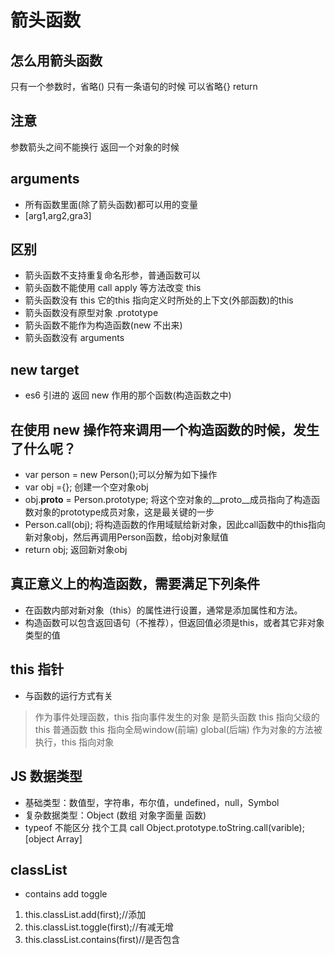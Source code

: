 # 箭头函数

## 怎么用箭头函数

只有一个参数时，省略()
只有一条语句的时候 可以省略{} return

## 注意

参数箭头之间不能换行
返回一个对象的时候

## arguments

- 所有函数里面(除了箭头函数)都可以用的变量
- [arg1,arg2,gra3]

## 区别

- 箭头函数不支持重复命名形参，普通函数可以
- 箭头函数不能使用 call apply 等方法改变 this
- 箭头函数没有 this 它的this 指向定义时所处的上下文(外部函数)的this
- 箭头函数没有原型对象 .prototype
- 箭头函数不能作为构造函数(new 不出来)
- 箭头函数没有 arguments

## new target

- es6 引进的 返回 new 作用的那个函数(构造函数之中)

## 在使用 new 操作符来调用一个构造函数的时候，发生了什么呢？

- var person = new Person();可以分解为如下操作
- var obj  ={}; 创建一个空对象obj
- obj.__proto__ = Person.prototype; 将这个空对象的__proto__成员指向了构造函数对象的prototype成员对象，这是最关键的一步
- Person.call(obj); 将构造函数的作用域赋给新对象，因此call函数中的this指向新对象obj，然后再调用Person函数，给obj对象赋值
- return obj; 返回新对象obj

## 真正意义上的构造函数，需要满足下列条件

- 在函数内部对新对象（this）的属性进行设置，通常是添加属性和方法。
- 构造函数可以包含返回语句（不推荐），但返回值必须是this，或者其它非对象类型的值

## this 指针

- 与函数的运行方式有关

> 作为事件处理函数，this 指向事件发生的对象
> 是箭头函数 this 指向父级的this
> 普通函数 this 指向全局window(前端) global(后端)
> 作为对象的方法被执行，this 指向对象

## JS 数据类型

- 基础类型：数值型，字符串，布尔值，undefined，null，Symbol
- 复杂数据类型：Object (数组 对象字面量 函数)
- typeof 不能区分 找个工具 call
  Object.prototype.toString.call(varible);
  [object Array]

## classList

- contains add toggle

1. this.classList.add(first);//添加
2. this.classList.toggle(first);//有减无增
3. this.classList.contains(first)//是否包含
